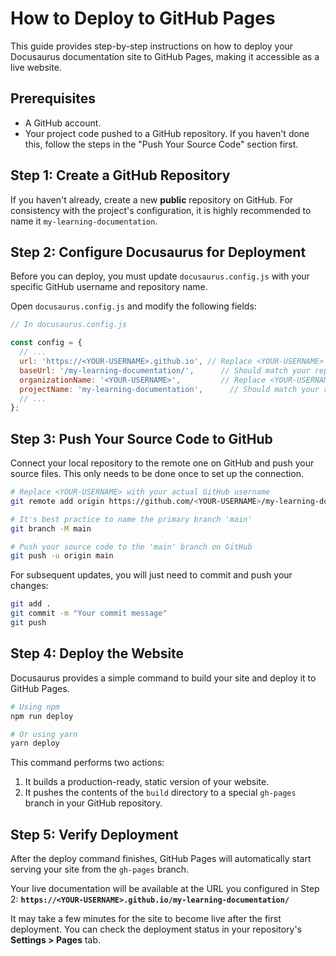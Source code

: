 # How to Deploy to GitHub Pages

This guide provides step-by-step instructions on how to deploy your Docusaurus documentation site to GitHub Pages, making it accessible as a live website.

## Prerequisites

- A GitHub account.
- Your project code pushed to a GitHub repository. If you haven't done this, follow the steps in the "Push Your Source Code" section first.

## Step 1: Create a GitHub Repository

If you haven't already, create a new **public** repository on GitHub. For consistency with the project's configuration, it is highly recommended to name it `my-learning-documentation`.

## Step 2: Configure Docusaurus for Deployment

Before you can deploy, you must update `docusaurus.config.js` with your specific GitHub username and repository name.

Open `docusaurus.config.js` and modify the following fields:

```javascript
// In docusaurus.config.js

const config = {
  // ...
  url: 'https://<YOUR-USERNAME>.github.io', // Replace <YOUR-USERNAME>
  baseUrl: '/my-learning-documentation/',      // Should match your repository name
  organizationName: '<YOUR-USERNAME>',         // Replace <YOUR-USERNAME>
  projectName: 'my-learning-documentation',      // Should match your repository name
  // ...
};
```

## Step 3: Push Your Source Code to GitHub

Connect your local repository to the remote one on GitHub and push your source files. This only needs to be done once to set up the connection.

```sh
# Replace <YOUR-USERNAME> with your actual GitHub username
git remote add origin https://github.com/<YOUR-USERNAME>/my-learning-documentation.git

# It's best practice to name the primary branch 'main'
git branch -M main

# Push your source code to the 'main' branch on GitHub
git push -u origin main
```

For subsequent updates, you will just need to commit and push your changes:
```sh
git add .
git commit -m "Your commit message"
git push
```

## Step 4: Deploy the Website

Docusaurus provides a simple command to build your site and deploy it to GitHub Pages.

```sh
# Using npm
npm run deploy

# Or using yarn
yarn deploy
```

This command performs two actions:
1.  It builds a production-ready, static version of your website.
2.  It pushes the contents of the `build` directory to a special `gh-pages` branch in your GitHub repository.

## Step 5: Verify Deployment

After the deploy command finishes, GitHub Pages will automatically start serving your site from the `gh-pages` branch.

Your live documentation will be available at the URL you configured in Step 2:
**`https://<YOUR-USERNAME>.github.io/my-learning-documentation/`**

It may take a few minutes for the site to become live after the first deployment. You can check the deployment status in your repository's **Settings > Pages** tab.